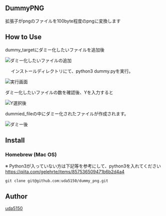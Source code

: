 ## DummyPNG
拡張子がpngのファイルを100byte程度のpngに変換します

## How to Use

dummy_targetにダミー化したいファイルを追加後  

![ダミー化したいファイルの追加](https://user-images.githubusercontent.com/14251536/38484918-0c4bf57e-3c13-11e8-9ded-8606f70428fe.png)

 　
インストールディレクトリにて、python3 dummy.pyを実行。  

![実行画面](https://user-images.githubusercontent.com/14251536/38484972-3f6a6f12-3c13-11e8-9c33-41e48d4e5d4f.png)


ダミー化したいファイルの数を確認後、Yを入力すると  

![Y選択後](https://user-images.githubusercontent.com/14251536/38485238-0a111f5e-3c14-11e8-810b-2dc77e30d1f7.png)


dummied_fileの中にダミー化されたファイルが作成されます。  

![ダミー後](https://user-images.githubusercontent.com/14251536/38485068-8ebd0f48-3c13-11e8-8c94-c92926bd2210.png)
  

## Install

### Homebrew (Mac OS)

※ Python3が入っていない方は下記等を参考にして、python3を入れてください
https://qiita.com/gelehrte/items/857536509471b6b2d4a4

```
git clone git@github.com:uda5150/dummy_png.git
```


## Author
[uda5150](https://github.com/uda5150)
